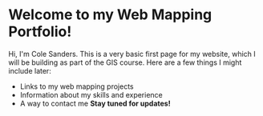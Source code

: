 # Welcome to my Web Mapping Portfolio!
Hi, I'm Cole Sanders.
This is a very basic first page for my website, which I will be building as part of the GIS course.
Here are a few things I might include later:
* Links to my web mapping projects
* Information about my skills and experience
* A way to contact me
**Stay tuned for updates!**
